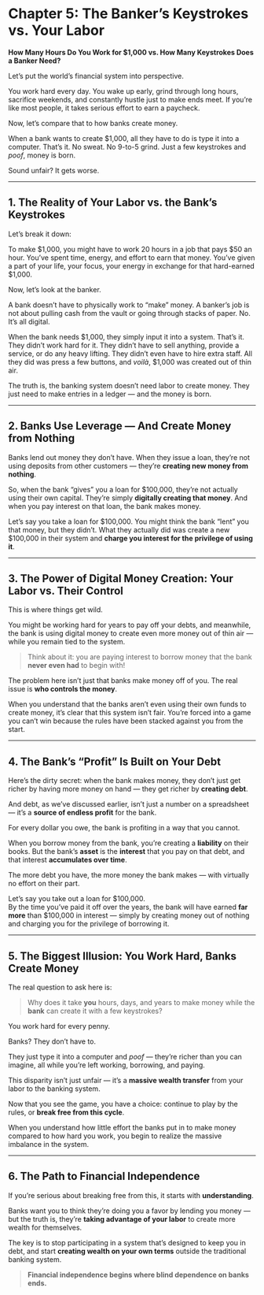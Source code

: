 # Chapter 5: The Banker’s Keystrokes vs. Your Labor  
**How Many Hours Do You Work for $1,000 vs. How Many Keystrokes Does a Banker Need?**

Let’s put the world’s financial system into perspective.

You work hard every day. You wake up early, grind through long hours, sacrifice weekends, and constantly hustle just to make ends meet. If you’re like most people, it takes serious effort to earn a paycheck.

Now, let’s compare that to how banks create money.

When a bank wants to create $1,000, all they have to do is type it into a computer. That’s it. No sweat. No 9-to-5 grind. Just a few keystrokes and *poof*, money is born.

Sound unfair? It gets worse.

---

## 1. The Reality of Your Labor vs. the Bank’s Keystrokes

Let’s break it down:

To make $1,000, you might have to work 20 hours in a job that pays $50 an hour. You’ve spent time, energy, and effort to earn that money. You’ve given a part of your life, your focus, your energy in exchange for that hard-earned $1,000.

Now, let’s look at the banker.

A bank doesn’t have to physically work to “make” money. A banker’s job is not about pulling cash from the vault or going through stacks of paper. No. It’s all digital.

When the bank needs $1,000, they simply input it into a system. That’s it. They didn’t work hard for it. They didn’t have to sell anything, provide a service, or do any heavy lifting. They didn’t even have to hire extra staff. All they did was press a few buttons, and *voilà*, $1,000 was created out of thin air.

The truth is, the banking system doesn’t need labor to create money. They just need to make entries in a ledger — and the money is born.

---

## 2. Banks Use Leverage — And Create Money from Nothing

Banks lend out money they don’t have. When they issue a loan, they’re not using deposits from other customers — they’re **creating new money from nothing**.

So, when the bank “gives” you a loan for $100,000, they’re not actually using their own capital. They’re simply **digitally creating that money**. And when you pay interest on that loan, the bank makes money.

Let’s say you take a loan for $100,000. You might think the bank “lent” you that money, but they didn’t. What they actually did was create a new $100,000 in their system and **charge you interest for the privilege of using it**.

---

## 3. The Power of Digital Money Creation: Your Labor vs. Their Control

This is where things get wild.

You might be working hard for years to pay off your debts, and meanwhile, the bank is using digital money to create even more money out of thin air — while you remain tied to the system.

> Think about it: you are paying interest to borrow money that the bank **never even had** to begin with!

The problem here isn’t just that banks make money off of you. The real issue is **who controls the money**.

When you understand that the banks aren’t even using their own funds to create money, it’s clear that this system isn’t fair. You’re forced into a game you can’t win because the rules have been stacked against you from the start.

---

## 4. The Bank’s “Profit” Is Built on Your Debt

Here’s the dirty secret: when the bank makes money, they don’t just get richer by having more money on hand — they get richer by **creating debt**.

And debt, as we’ve discussed earlier, isn’t just a number on a spreadsheet — it’s a **source of endless profit** for the bank.

For every dollar you owe, the bank is profiting in a way that you cannot.

When you borrow money from the bank, you’re creating a **liability** on their books. But the bank’s **asset** is the **interest** that you pay on that debt, and that interest **accumulates over time**.

The more debt you have, the more money the bank makes — with virtually no effort on their part.

Let’s say you take out a loan for $100,000.  
By the time you’ve paid it off over the years, the bank will have earned **far more** than $100,000 in interest — simply by creating money out of nothing and charging you for the privilege of borrowing it.

---

## 5. The Biggest Illusion: You Work Hard, Banks Create Money

The real question to ask here is:

> Why does it take **you** hours, days, and years to make money while the **bank** can create it with a few keystrokes?

You work hard for every penny.

Banks? They don’t have to.

They just type it into a computer and *poof* — they’re richer than you can imagine, all while you’re left working, borrowing, and paying.

This disparity isn’t just unfair — it’s a **massive wealth transfer** from your labor to the banking system.

Now that you see the game, you have a choice: continue to play by the rules, or **break free from this cycle**.

When you understand how little effort the banks put in to make money compared to how hard you work, you begin to realize the massive imbalance in the system.

---

## 6. The Path to Financial Independence

If you’re serious about breaking free from this, it starts with **understanding**.

Banks want you to think they’re doing you a favor by lending you money — but the truth is, they’re **taking advantage of your labor** to create more wealth for themselves.

The key is to stop participating in a system that’s designed to keep you in debt, and start **creating wealth on your own terms** outside the traditional banking system.

> **Financial independence begins where blind dependence on banks ends.**
